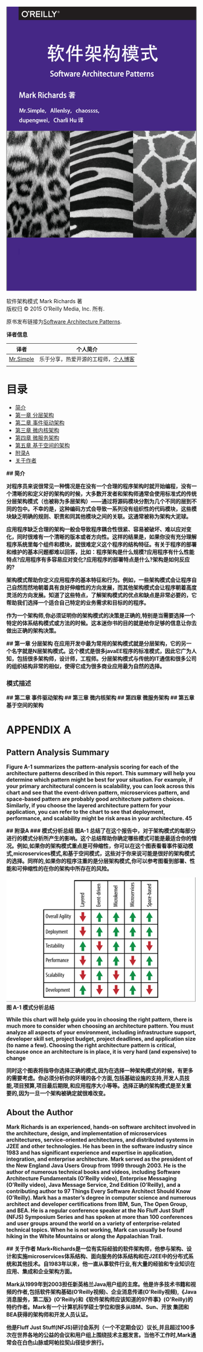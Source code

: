 ![cover](images/cover.png)


软件架构模式  Mark Richards 著      
版权归 © 2015 O’Reilly Media, Inc. 所有.      

原书发布链接为[Software Architecture Patterns](http://www.oreilly.com/programming/free/software-architecture-patterns.csp).

**译者信息**

|  译者  |  个人简介  |
|--------|----------|
|  [Mr.Simple](https://github.com/bboyfeiyu)   | 乐于分享，热爱开源的工程师，[个人博客](http://blog.csdn.net/bboyfeiyu) |
|   |  |


# 目录
* [简介](#introdution) 
* [第一章 分层架构](#chapter1)
* [第二章 事件驱动架构](#chapter2)
* [第三章 微内核架构](#chapter3)
* [第四章 微服务架构](#chapter4)
* [第五章 基于空间的架构](#chapter5)
* [附录A](#appendix)
* [关于作者](#author)

<b id="introdution"/>
## 简介

对程序员来说很常见一种情况是在没有一个合理的程序架构时就开始编程，没有一个清晰的和定义好的架构的时候，大多数开发者和架构师通常会使用标准式的传统分层架构模式（也被称为多层架构）——通过将源码模块分割为几个不同的层到不同的包中。不幸的是，这种编码方式会导致一系列没有组织性的代码模块，这些模块缺乏明确的规则、职责和同其他模块之间的关联。这通常被称为架构大泥球。  

应用程序缺乏合理的架构一般会导致程序耦合性很紧、容易被破坏、难以应对变化，同时很难有一个清晰的版本或者方向性。这样的结果是，如果你没有充分理解程序系统里每个组件和模块，就很难定义这个程序的结构特征。有关于程序的部署和维护的基本问题都难以回答，比如：程序架构是什么规模?应用程序有什么性能特点?应用程序有多容易应对变化?应用程序的部署特点是什么?架构是如何反应的?

架构模式帮助你定义应用程序的基本特征和行为。例如，一些架构模式会让程序自己自然而然地朝着具有良好伸缩性的方向发展，而其他架构模式会让程序朝着高度灵活的方向发展。知道了这些特点，了解架构模式的优点和缺点是非常必要的，它帮助我们选择一个适合自己特定的业务需求和目标的的程序。
    
作为一个架构师,你必须证明你的架构模式的决策是正确的,特别是当需要选择一个特定的体系结构模式或方法的时候。这本迷你书的目的就是给你足够的信息让你去做出正确的架构决策。

<b id="chapter1"/>
## 第一章 分层架构
在应用开发中最为常用的架构模式就是分层架构，它的另一个名字就是N层架构模式。这个模式是很多javaEE程序的标准模式，因此它广为人知，包括很多架构师，设计师，工程师。分层架构模式与传统的IT通信和很多公司的组织结构非常的相似，使得它成为很多商业应用最为自然的选择。 

### 模式描述





<b id="chapter2"/>
## 第二章 事件驱动架构



<b id="chapter3"/>
## 第三章 微内核架构





<b id="chapter4"/>
## 第四章 微服务架构



<b id="chapter5"/>
## 第五章 基于空间的架构




# APPENDIX A #
## Pattern Analysis Summary 
Figure A-1 summarizes the pattern-analysis scoring for each of the
architecture patterns described in this report. This summary will
help you determine which pattern might be best for your situation.
For example, if your primary architectural concern is scalability, you
can look across this chart and see that the event-driven pattern,
microservices pattern, and space-based pattern are probably good
architecture pattern choices. Similarly, if you choose the layered
architecture pattern for your application, you can refer to the chart
to see that deployment, performance, and scalability might be risk
areas in your architecture.
45

<b id="appendix" />
## 附录A 
### 模式分析总结
图A-1 总结了在这个报告中，对于架构模式的每部分进行的模式分析所产生的影响。这个总结帮助你确定哪些模式可能是最适合你的情况。例如,如果你的架构模式重点是可伸缩性，你可以在这个图表看看事件驱动模式,microservices模式,和基于空间模式，这些对于你来说可能是很好的架构模式的选择。同样的,如果你的程序注重的是分层架构模式,你可以参考图看到部署、性能和可伸缩性的在你的架构中所存在的风险。

![a-1](images/a-1.png)     
图 A-1 模式分析总结     

While this chart will help guide you in choosing the right pattern,
there is much more to consider when choosing an architecture pattern.
You must analyze all aspects of your environment, including
infrastructure support, developer skill set, project budget, project
deadlines, and application size (to name a few). Choosing the right
architecture pattern is critical, because once an architecture is in
place, it is very hard (and expensive) to change

同时这个图表将指导你选择正确的模式,因为在选择一种架构模式的时候，有更多的需要考虑。你必须分析你的环境的各个方面,包括基础设施的支持,开发人员技能,项目预算,项目最后期限,和应用程序大小等等。选择正确的架构模式是至关重要的,因为一旦一个架构被确定就很难改变。


## About the Author
Mark Richards is an experienced, hands-on software architect
involved in the architecture, design, and implementation of microservices
architectures, service-oriented architectures, and distributed
systems in J2EE and other technologies.
 He has been in the
software industry since 1983 and has significant experience and
expertise in application, integration, and enterprise architecture.
Mark served as the president of the New England Java Users Group
from 1999 through 2003.
 He is the author of numerous technical books and videos, including Software Architecture Fundamentals
(O’Reilly video), Enterprise Messaging (O’Reilly video), Java
Message Service, 2nd Edition (O’Reilly), and a contributing author
to 97 Things Every Software Architect Should Know (O’Reilly).
Mark has a master’s degree in computer science and numerous
architect and developer certifications from IBM, Sun, The Open
Group, and BEA. 
He is a regular conference speaker at the No
Fluff Just Stuff (NFJS) Symposium Series and has spoken at more
than 100 conferences and user groups around the world on a variety
of enterprise-related technical topics. 
When he is not working,
Mark can usually be found hiking in the White Mountains or
along the Appalachian Trail.

<b id="author" />
## 关于作者 
Mark•Richards是一位有实际经验的软件架构师，他参与架构、设计和实施microservices体系结构、面向服务的体系结构和在J2EE中的分布式系统和其他技术。自1983年以来，他一直从事软件行业,有大量的经验和专业知识在应用、集成和企业架构方面。    

Mark从1999年到2003担任新英格兰Java用户组的主席。他是许多技术书籍和视频的作者,包括软件架构基础(O‘Reilly视频)、企业消息传递(O'Reilly视频),《Java消息服务，第二版》(O'Reilly)和《软件架构师应该知道的97件事》(O'Reilly)的特约作者。Mark有一个计算机科学硕士学位和很多从IBM、Sun、开放
集团和BEA获得的架构师和开发人员认证。   

他是Fluff Just Stuff(NFJS)研讨会系列（一个不定期会议）议长,并且超过100多次在世界各地的公益的会议和用户组上围绕技术主题发言。当他不工作时,Mark通常会在白色山脉或阿帕拉契山径徒步旅行。



